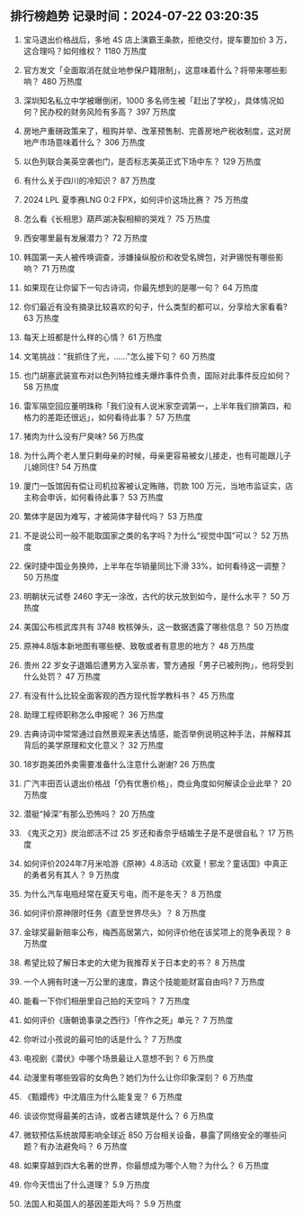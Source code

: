 
## 排行榜趋势 记录时间：2024-07-22 03:20:35
  
  1. 宝马退出价格战后，多地 4S 店上演霸王条款，拒绝交付，提车要加价 3 万，这合理吗？如何维权？ 1180 万热度
    
  2. 官方发文「全面取消在就业地参保户籍限制」，这意味着什么？将带来哪些影响？ 480 万热度
    
  3. 深圳知名私立中学被曝倒闭，1000 多名师生被「赶出了学校」，具体情况如何？民办校的财务风险有多高？ 397 万热度
    
  4. 房地产重磅政策来了，租购并举、改革预售制、完善房地产税收制度，这对房地产市场意味着什么？ 306 万热度
    
  5. 以色列联合美英空袭也门，是否标志美英正式下场中东？ 129 万热度
    
  6. 有什么关于四川的冷知识？ 87 万热度
    
  7. 2024 LPL 夏季赛LNG 0:2 FPX，如何评价这场比赛？ 75 万热度
    
  8. 怎么看《长相思》葫芦湖决裂相柳的哭戏？ 75 万热度
    
  9. 西安哪里最有发展潜力？ 72 万热度
    
  10. 韩国第一夫人被传唤调查，涉嫌操纵股价和收受名牌包，对尹锡悦有哪些影响？ 71 万热度
    
  11. 如果现在让你留下一句古诗词，你最先想到的是哪一句？ 64 万热度
    
  12. 你们最近有没有摘录比较喜欢的句子，什么类型的都可以，分享给大家看看? 63 万热度
    
  13. 每天上班都是什么样的心情？ 61 万热度
    
  14. 文笔挑战：“我抓住了光，……”怎么接下句？ 60 万热度
    
  15. 也门胡塞武装宣布对以色列特拉维夫爆炸事件负责，国际对此事件反应如何？ 58 万热度
    
  16. 雷军隔空回应董明珠称「我们没有人说米家空调第一，上半年我们排第四，和格力的差距还很远」，如何看待此事？ 57 万热度
    
  17. 猪肉为什么没有尸臭味? 56 万热度
    
  18. 为什么两个老人里只剩母亲的时候，母亲更容易被女儿接走，也有可能跟儿子儿媳同住? 54 万热度
    
  19. 厦门一饭馆因有偿让司机拉客被认定贿赂，罚款 100 万元，当地市监证实，店主称会申诉，如何看待此事？ 53 万热度
    
  20. 繁体字是因为难写，才被简体字替代吗？ 53 万热度
    
  21. 不是说公司一般不能取国家之类的名字吗？为什么“视觉中国”可以？ 52 万热度
    
  22. 保时捷中国业务换帅，上半年在华销量同比下滑 33%，如何看待这一调整？ 50 万热度
    
  23. 明朝状元试卷 2460 字无一涂改，古代的状元放到如今，是什么水平？ 50 万热度
    
  24. 美国公布核武库共有 3748 枚核弹头，这一数据透露了哪些信息？ 50 万热度
    
  25. 原神4.8版本新地图有哪些梗、致敬或者有意思的地方？ 48 万热度
    
  26. 贵州 22 岁女子退婚后遭男方入室杀害，警方通报「男子已被刑拘」，他将受到什么处罚？ 47 万热度
    
  27. 有没有什么比较全面客观的西方现代哲学教科书？ 45 万热度
    
  28. 助理工程师职称怎么申报呢？ 36 万热度
    
  29. 古典诗词中常常通过自然景观来表达情感，能否举例说明这种手法，并解释其背后的美学原理和文化意义？ 32 万热度
    
  30. 18岁跑美团外卖需要准备什么注意什么谢谢? 26 万热度
    
  31. 广汽丰田否认退出价格战「仍有优惠价格」，商业角度如何解读企业此举？ 20 万热度
    
  32. 潜艇“掉深”有那么恐怖吗？ 20 万热度
    
  33. 《鬼灭之刃》炭治郎活不过 25 岁还和香奈乎结婚生子是不是很自私？ 17 万热度
    
  34. 如何评价2024年7月米哈游《原神》4.8活动《欢夏！邪龙？童话国》中真正的勇者另有其人？ 9 万热度
    
  35. 为什么汽车电瓶经常在夏天亏电，而不是冬天？ 8 万热度
    
  36. 如何评价原神限时任务《直至世界尽头》？ 8 万热度
    
  37. 金球奖最新赔率公布，梅西高居第六，如何评价他在该奖项上的竞争表现？ 8 万热度
    
  38. 希望比较了解日本史的大佬为我推荐关于日本史的书？ 8 万热度
    
  39. 一个人拥有时速一万公里的速度，靠这个技能能财富自由吗? 7 万热度
    
  40. 能看一下你们相册里自己拍的天空吗？ 7 万热度
    
  41. 如何评价《唐朝诡事录之西行》「仵作之死」单元？ 7 万热度
    
  42. 你听过小孩说的最可怕的话是什么？ 7 万热度
    
  43. 电视剧《潜伏》中哪个场景最让人意想不到？ 6 万热度
    
  44. 动漫里有哪些毁容的女角色？她们为什么让你印象深刻？ 6 万热度
    
  45. 《甄嬛传》中沈眉庄为什么能复宠？ 6 万热度
    
  46. 谈谈你觉得最美的古诗，或者古建筑是什么？ 6 万热度
    
  47. 微软预估系统故障影响全球近 850 万台相关设备，暴露了网络安全的哪些问题？有办法避免吗？ 6 万热度
    
  48. 如果穿越到四大名著的世界，你最想成为哪个人物？为什么？ 6 万热度
    
  49. 你今天悟出了什么道理？ 5.9 万热度
    
  50. 法国人和英国人的基因差距大吗？ 5.9 万热度
    